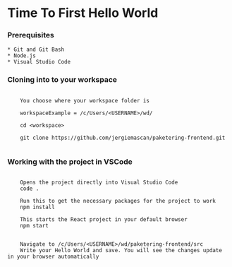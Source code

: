 # Time To First Hello World

### Prerequisites

    * Git and Git Bash
    * Node.js
    * Visual Studio Code

### Cloning into to your workspace

```

    You choose where your workspace folder is

    workspaceExample = /c/Users/<USERNAME>/wd/

    cd <workspace>

    git clone https://github.com/jergiemascan/paketering-frontend.git


```

### Working with the project in VSCode

```

    Opens the project directly into Visual Studio Code
    code .

    Run this to get the necessary packages for the project to work
    npm install

    This starts the React project in your default browser
    npm start


    Navigate to /c/Users/<USERNAME>/wd/paketering-frontend/src
    Write your Hello World and save. You will see the changes update in your browser automatically


```
